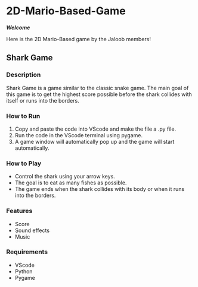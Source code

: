 # 2D-Mario-Based-Game

***Welcome***

Here is the 2D Mario-Based game by the Jaloob members!

## Shark Game

### Description
Shark Game is a game similar to the classic snake game. The main goal of this game is to get the highest score possible before the shark collides with itself or runs into the borders.

### How to Run
1. Copy and paste the code into VScode and make the file a .py file.
2. Run the code in the VScode terminal using pygame.
3. A game window will automatically pop up and the game will start automatically.

### How to Play
- Control the shark using your arrow keys.
- The goal is to eat as many fishes as possible.
- The game ends when the shark collides with its body or when it runs into the borders.

### Features
- Score
- Sound effects
- Music

### Requirements
- VScode
- Python
- Pygame
